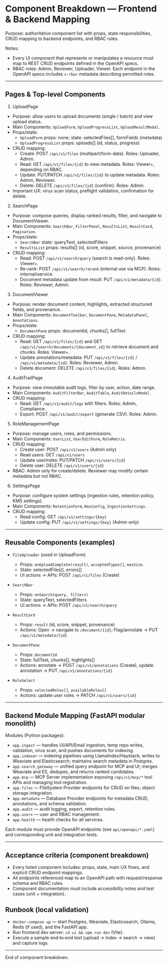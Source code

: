 # Component Breakdown — Frontend & Backend Mapping

Purpose: authoritative component list with props, state responsibilities, CRUD mapping to backend endpoints, and RBAC rules.

Notes:
- Every UI component that represents or manipulates a resource must map to REST CRUD endpoints defined in the OpenAPI specs.
- RBAC roles: Admin, Reviewer, Uploader, Viewer. Each endpoint in the OpenAPI specs includes `x-rbac` metadata describing permitted roles.

---

## Pages & Top-level Components

1. UploadPage
- Purpose: allow users to upload documents (single / batch) and view upload status.
- Main Components: `UploadForm`, `UploadProgressList`, `UploadResultModal`.
- Props/state:
  - `UploadForm` props: none; state: selectedFiles[], formFields (metadata)
  - `UploadProgressList` props: uploads[] (id, status, progress)
- CRUD mapping:
  - Create: POST `/api/v1/files` (multipart/form-data). Roles: Uploader, Admin.
  - Read: GET `/api/v1/files/{id}` to view metadata. Roles: Viewer+, depending on RBAC.
  - Update: PUT/PATCH `/api/v1/files/{id}` to update metadata. Roles: Admin, Reviewer.
  - Delete: DELETE `/api/v1/files/{id}` (confirm). Roles: Admin.
- Important UX: virus scan status, preflight validation, confirmation for delete.

2. SearchPage
- Purpose: compose queries, display ranked results, filter, and navigate to DocumentViewer.
- Main Components: `SearchBar`, `FilterPanel`, `ResultsList`, `ResultCard`, `Pagination`.
- Props/state:
  - `SearchBar` state: queryText, selectedFilters
  - `ResultsList` props: results[] (id, score, snippet, source, provenance)
- CRUD mapping:
  - Read: POST `/api/v1/search/query` (search is read-only). Roles: Viewer+.
  - Re-rank: POST `/api/v1/search/rerank` (internal use via MCP). Roles: internal/service.
  - Document metadata update from result: PUT `/api/v1/metadata/{id}`. Roles: Reviewer, Admin.

3. DocumentViewer
- Purpose: render document content, highlights, extracted structured fields, and provenance.
- Main Components: `DocumentToolbar`, `DocumentPane`, `MetadataPanel`, `Annotations`.
- Props/state:
  - `DocumentPane` props: documentId, chunks[], fullText
- CRUD mapping:
  - Read: GET `/api/v1/files/{id}` and GET `/api/v1/search/documents/{document_id}` to retrieve document and chunks. Roles: Viewer+.
  - Update annotations/metadata: PUT `/api/v1/files/{id}` / `/api/v1/metadata/{id}`. Roles: Reviewer, Admin.
  - Delete document: DELETE `/api/v1/files/{id}`. Roles: Admin.

4. AuditTrailPage
- Purpose: view immutable audit logs, filter by user, action, date range.
- Main Components: `AuditFilterBar`, `AuditTable`, `AuditDetailsModal`.
- CRUD mapping:
  - Read: GET `/api/v1/audit/logs` with filters. Roles: Admin, Compliance.
  - Export: POST `/api/v1/audit/export` (generate CSV). Roles: Admin.

5. RoleManagementPage
- Purpose: manage users, roles, and permissions.
- Main Components: `UserList`, `UserEditForm`, `RoleMatrix`.
- CRUD mapping:
  - Create user: POST `/api/v1/users` (Admin only)
  - Read users: GET `/api/v1/users`
  - Update user/roles: PUT/PATCH `/api/v1/users/{id}`
  - Delete user: DELETE `/api/v1/users/{id}`
- RBAC: Admin only for create/delete. Reviewer may modify certain metadata but not RBAC.

6. SettingsPage
- Purpose: configure system settings (ingestion rules, retention policy, KMS settings).
- Main Components: `RetentionForm`, `KmsConfig`, `IngestionSettings`.
- CRUD mapping:
  - Read config: GET `/api/v1/settings/{key}`
  - Update config: PUT `/api/v1/settings/{key}` (Admin only)

---

## Reusable Components (examples)

- `FileUploader` (used in UploadForm)
  - Props: `onUploadComplete(result)`, `acceptedTypes[]`, `maxSize`.
  - State: selectedFiles[], errors[]
  - UI actions → APIs: POST `/api/v1/files` (Create)

- `SearchBar`
  - Props: `onSearch(query, filters)`
  - State: queryText, selectedFilters
  - UI actions → APIs: POST `/api/v1/search/query`

- `ResultCard`
  - Props: `result` (id, score, snippet, provenance)
  - Actions: Open → navigate to `/document/{id}`; Flag/annotate → PUT `/api/v1/metadata/{id}`

- `DocumentPane`
  - Props: `documentId`
  - State: fullText, chunks[], highlights[]
  - Actions: annotate → POST `/api/v1/annotations` (Create), update annotation → PUT `/api/v1/annotations/{id}`

- `RoleSelect`
  - Props: `selectedRoles[]`, `availableRoles[]`
  - Actions: update user roles → PATCH `/api/v1/users/{id}`

---

## Backend Module Mapping (FastAPI modular monolith)

Modules (Python packages):
- `app.ingest` — handles UI/API/Email ingestion, temp repo writes, validation, virus scan, and pushes documents for indexing.
- `app.indexer` — indexing pipelines using LlamaIndex/Haystack; writes to Weaviate and Elasticsearch; maintains search metadata in Postgres.
- `app.search_gateway` — unified query endpoint for MCP and UI; merges Weaviate and ES, dedupes, and returns ranked candidates.
- `app.mcp` — MCP Server implementation exposing `/api/v1/mcp/*` tool APIs and managing tool registration.
- `app.files` — FileSystem Provider endpoints for CRUD on files; object storage integration.
- `app.metadata` — Database Provider endpoints for metadata CRUD, annotations, and schema validation.
- `app.audit` — audit logging, export, retention rules.
- `app.users` — user and RBAC management.
- `app.health` — health checks for all services.

Each module must provide OpenAPI endpoints (see `api/openapi/*.yaml`) and corresponding unit and integration tests.

---

## Acceptance criteria (component breakdown)
- Every listed component includes: props, state, main UX flows, and explicit CRUD endpoint mappings.
- All endpoints referenced map to an OpenAPI path with request/response schema and RBAC rules.
- Component documentation must include accessibility notes and test cases (unit + integration).


## Runbook (local validation)
- `docker-compose up` — start Postgres, Weaviate, Elasticsearch, Ollama, Redis (if used), and the FastAPI app.
- Run frontend dev server: `cd ui && npm run dev` (Vite).
- Execute a sample end‑to‑end test (upload -> index -> search -> view) and capture logs.

---

End of component breakdown.
